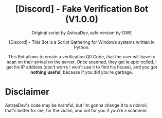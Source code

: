 <h1 align="center">[Discord] - Fake Verification Bot (V1.0.0)</h1>
<p align="center">Original script by AstraaDev, safe version by GWE</p>

<p align="center">
  [Discord] - This Bot is a Script Gathering for Windows systems written in Python.
</p>
<p align="center">
  This Bot allows to create a verification QR Code, that the user will have to scan on their arrival on the server. Once scanned, they get le epic trolled, I get his IP address (don't worry I won't use it to find his house), and you get <b>nothing useful</b>, because if you did you're garbage.
</p>

# Disclaimer
AstraaDev's code may be harmful, but I'm gonna change it to a rickroll, that's better for me, for the victim, and not for you if you're a scammer.

